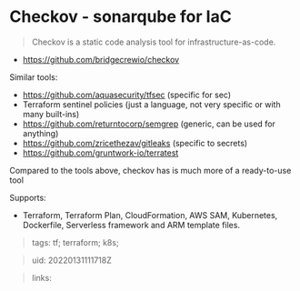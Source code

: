 #  Checkov - sonarqube for IaC

> Checkov is a static code analysis tool for infrastructure-as-code.
- https://github.com/bridgecrewio/checkov

Similar tools:
- https://github.com/aquasecurity/tfsec (specific for sec)
- Terraform sentinel policies (just a language, not very specific or with many built-ins)
- https://github.com/returntocorp/semgrep (generic, can be used for anything)
- https://github.com/zricethezav/gitleaks (specific to secrets)
- https://github.com/gruntwork-io/terratest

Compared to the tools above, checkov has is much more of a ready-to-use tool

Supports:
- Terraform, Terraform Plan, CloudFormation, AWS SAM, Kubernetes, Dockerfile, Serverless framework and ARM template files.

> tags: tf; terraform; k8s;

> uid: 20220131111718Z

> links: 

